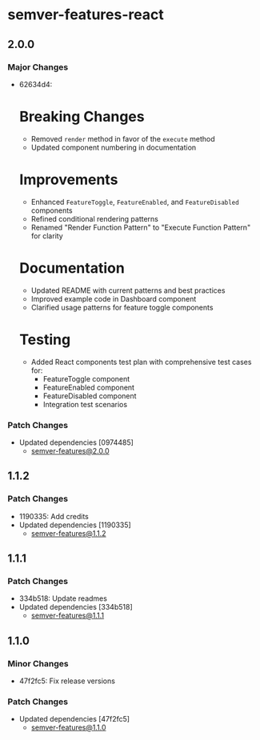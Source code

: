 # semver-features-react

## 2.0.0

### Major Changes

- 62634d4: 

  # Breaking Changes

  - Removed `render` method in favor of the `execute` method
  - Updated component numbering in documentation

  # Improvements

  - Enhanced `FeatureToggle`, `FeatureEnabled`, and `FeatureDisabled` components
  - Refined conditional rendering patterns
  - Renamed "Render Function Pattern" to "Execute Function Pattern" for clarity

  # Documentation

  - Updated README with current patterns and best practices
  - Improved example code in Dashboard component
  - Clarified usage patterns for feature toggle components

  # Testing

  - Added React components test plan with comprehensive test cases for:
    - FeatureToggle component
    - FeatureEnabled component
    - FeatureDisabled component
    - Integration test scenarios

### Patch Changes

- Updated dependencies [0974485]
  - semver-features@2.0.0

## 1.1.2

### Patch Changes

- 1190335: Add credits
- Updated dependencies [1190335]
  - semver-features@1.1.2

## 1.1.1

### Patch Changes

- 334b518: Update readmes
- Updated dependencies [334b518]
  - semver-features@1.1.1

## 1.1.0

### Minor Changes

- 47f2fc5: Fix release versions

### Patch Changes

- Updated dependencies [47f2fc5]
  - semver-features@1.1.0
